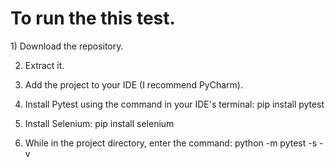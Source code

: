<h1>To run the this test.</h1>
1) Download the repository.

2) Extract it.

3) Add the project to your IDE (I recommend PyCharm).

4) Install Pytest using the command in your IDE's terminal: pip install pytest

5) Install Selenium: pip install selenium

6) While in the project directory, enter the command: python -m pytest -s -v
